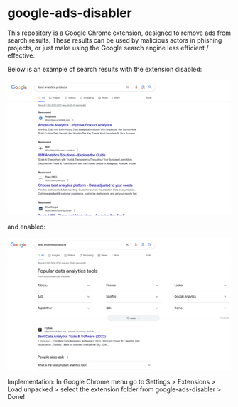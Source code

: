# google-ads-disabler

This repository is a Google Chrome extension, designed to remove ads from search results. These results can be used by malicious actors in phishing projects, or just make using the Google search engine less efficient / effective. 

Below is an example of search results with the extension disabled:

![alt text](usecase/off.png "Title")

and enabled:

![alt text](usecase/on.png "Title")

Implementation:
In Google Chrome menu go to Settings > Extensions > Load unpacked > select the extension folder from google-ads-disabler > Done!
